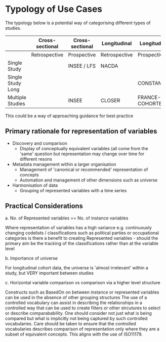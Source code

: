 Typology of Use Cases
=====================

The typology below is a potential way of categorising different types of studies.

|                   | Cross-sectional | Cross-sectional | Longitudinal  | Longitudinal    |
| ----------------- | --------------- | --------------- | ------------- | --------------- |
|                   | Retrospective   |   Prospective   | Retrospective |   Prospective   |
| Single Study      |                 |  INSEE / LFS    |   NACDA       |                 |
| Single Study Long |                 |                 |               |   CONSTANCES    |
| Multiple Studies  |                 |      INSEE      |   CLOSER      | FRANCE-COHORTES |

This could be a way of approaching guidance for best practice

Primary rationale for representation of variables
-------------------------------------------------

- Discovery and comparison
  - Display of conceptually equivalent variables (all come from the 'same' question but representation may change over time for different resons
- Metadata management within a larger organisation
  - Management of 'canonical or recommended' representation of concepts
  - Automation and management of other dimensions such as universe
- Harmonisation of data
  - Grouping of represented variables with a time series
  
Practical Considerations
------------------------

a. No. of Represented variables == No. of instance variables

Where representation of variables has a high variance e.g. continuously changing codelists / classifications such as 
political parties or occupational categories is there a benefit to creating Represented variables - should the primary aim be the
tracking of the classifications rather than at the variable level

b. Importance of universe

For longitudinal cohort data, the universe is 'almost irrelevant' within a study, but VERY important between studies

c. Horizontal variable comparison vs comparison via a higher level structure

Constructs such as BasedOn on between instance or represented variables can be used in the absence of other grouping structures
The use of a controlled vocabulary can assist in describing the relationships in a controlled way that can be used to create filters
or other strcutures to select or describe comparabability. One should consider not just what is being compared but what is implicitly not being
captured by such controlled vocabularies. Care should be taken to ensure that the controlled vocabularies describes comparison of representation 
only where they are a subset of equivalent concepts. This aligns with the use of ISO11179.





